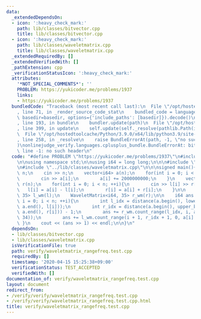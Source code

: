 ```yaml
---
data:
  _extendedDependsOn:
  - icon: ':heavy_check_mark:'
    path: lib/classes/bitvector.cpp
    title: lib/classes/bitvector.cpp
  - icon: ':heavy_check_mark:'
    path: lib/classes/waveletmatrix.cpp
    title: lib/classes/waveletmatrix.cpp
  _extendedRequiredBy: []
  _extendedVerifiedWith: []
  _pathExtension: cpp
  _verificationStatusIcon: ':heavy_check_mark:'
  attributes:
    '*NOT_SPECIAL_COMMENTS*': ''
    PROBLEM: https://yukicoder.me/problems/1937
    links:
    - https://yukicoder.me/problems/1937
  bundledCode: "Traceback (most recent call last):\n  File \"/opt/hostedtoolcache/Python/3.9.0/x64/lib/python3.9/site-packages/onlinejudge_verify/documentation/build.py\"\
    , line 71, in _render_source_code_stat\n    bundled_code = language.bundle(stat.path,\
    \ basedir=basedir, options={'include_paths': [basedir]}).decode()\n  File \"/opt/hostedtoolcache/Python/3.9.0/x64/lib/python3.9/site-packages/onlinejudge_verify/languages/cplusplus.py\"\
    , line 193, in bundle\n    bundler.update(path)\n  File \"/opt/hostedtoolcache/Python/3.9.0/x64/lib/python3.9/site-packages/onlinejudge_verify/languages/cplusplus_bundle.py\"\
    , line 399, in update\n    self.update(self._resolve(pathlib.Path(included), included_from=path))\n\
    \  File \"/opt/hostedtoolcache/Python/3.9.0/x64/lib/python3.9/site-packages/onlinejudge_verify/languages/cplusplus_bundle.py\"\
    , line 258, in _resolve\n    raise BundleErrorAt(path, -1, \"no such header\"\
    )\nonlinejudge_verify.languages.cplusplus_bundle.BundleErrorAt: bits/stdc++.h:\
    \ line -1: no such header\n"
  code: "#define PROBLEM \"https://yukicoder.me/problems/1937\"\n#include \"bits/stdc++.h\"\
    \n\nusing namespace std;\n\nusing i64 = long long;\n\n\n#include \"../lib/classes/bitvector.cpp\"\
    \n#include \"../lib/classes/waveletmatrix.cpp\"\n\n\nsigned main(){\n\n    int\
    \ n;\n    cin >> n;\n    vector<i64> a(n);\n    for(int i = 0; i < n; ++i){\n\
    \        cin >> a[i];\n        a[i] += 2000000000;\n    }\n    vector<i64> l(n),\
    \ r(n);\n    for(int i = 0; i < n; ++i){\n        cin >> l[i] >> r[i];\n     \
    \   l[i] = a[i] - l[i];\n        r[i] = a[i] + r[i];\n    }\n\n    WaveletMatrix<i64,\
    \ 35> l_wm(l);\n    WaveletMatrix<i64, 35> r_wm(r);\n\n    i64 ans = 0;\n    for(int\
    \ i = 0; i < n; ++i){\n        int l_idx = distance(a.begin(), lower_bound(a.begin(),\
    \ a.end(), l[i]));\n        int r_idx = distance(a.begin(), upper_bound(a.begin(),\
    \ a.end(), r[i])) - 1;\n        ans += r_wm.count_range(l_idx, i, a[i], (1LL <<\
    \ 34));\n        ans += l_wm.count_range(i + 1, r_idx + 1, 0, a[i] + 1);\n   \
    \ }\n    cout << (ans >> 1) << endl;\n\n}\n"
  dependsOn:
  - lib/classes/bitvector.cpp
  - lib/classes/waveletmatrix.cpp
  isVerificationFile: true
  path: verify/waveletmatrix_rangefreq.test.cpp
  requiredBy: []
  timestamp: '2020-04-15 15:25:38+09:00'
  verificationStatus: TEST_ACCEPTED
  verifiedWith: []
documentation_of: verify/waveletmatrix_rangefreq.test.cpp
layout: document
redirect_from:
- /verify/verify/waveletmatrix_rangefreq.test.cpp
- /verify/verify/waveletmatrix_rangefreq.test.cpp.html
title: verify/waveletmatrix_rangefreq.test.cpp
---
```

